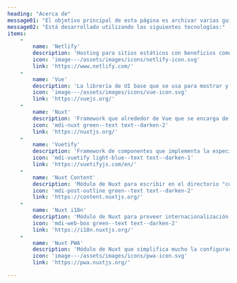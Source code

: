 ```yaml
---
heading: "Acerca de"
message01: "El objetivo principal de esta página es archivar varias guías y tutoriales de desarrollo para mi mismo en el futuro, explicarlas detalladamente con imágenes, fragmentos de código y repositorios para luego consultarlos con rapidez"
message02: "Está desarrollado utilizando las siguientes tecnologías:"
items:
    -
        name: 'Netlify'
        description: 'Hosting para sitios estáticos con beneficios como recolectar datos de formularios, despliegues automáticos a partir de cambios en el repositorio, entre otros.'
        icon: 'image---/assets/images/icons/netlify-icon.svg'
        link: 'https://www.netlify.com/'
    -
        name: 'Vue'
        description: 'La librería de UI base que se usa para mostrar y gestionar variables reactivas, eventos, estilos, transiciones entre otras cosas.'
        icon: 'image---/assets/images/icons/vue-icon.svg'
        link: 'https://vuejs.org/'
    -
        name: 'Nuxt'
        description: 'Framework que alrededor de Vue que se encarga de añadirle: SSR, direcciones basadas en rutas de directorios, gestión de estado con vuex automático, Webpack y mucho más a traves de módulos.'
        icon: 'mdi-nuxt green--text text--darken-2'
        link: 'https://nuxtjs.org/'
    -
        name: 'Vuetify'
        description: 'Framework de componentes que implementa la especificación Material Design 2 de Google usando componentes Vue además de ofrecer varias utilidades de css y javascript.'
        icon: 'mdi-vuetify light-blue--text text--darken-1'
        link: 'https://vuetifyjs.com/en/'
    -
        name: 'Nuxt Content'
        description: 'Módulo de Nuxt para escribir en el directorio "content/" y luego poder recuperar esa información usando una interfaz similar a MongoDB, actuando como CMS basado en Git.'
        icon: 'mdi-post-outline green--text text--darken-2'
        link: 'https://content.nuxtjs.org/'
    -
        name: 'Nuxt i18n'
        description: 'Módulo de Nuxt para proveer internacionalización implementando vue-i18n, añadir idiomas a la generación de rutas, detectar el idioma del navegador, entre otros.'
        icon: 'mdi-web-box green--text text--darken-2'
        link: 'https://i18n.nuxtjs.org/'
    -
        name: 'Nuxt PWA'
        description: 'Módulo de Nuxt que simplifica mucho la configuración necesaria para convertir el proyecto en una PWA, configurado con valores por defecto para que funcione sin configuración'
        icon: 'image---/assets/images/icons/pwa-icon.svg'
        link: 'https://pwa.nuxtjs.org/'

---
```


<d-about-techs :items="items">
</d-about-techs>

